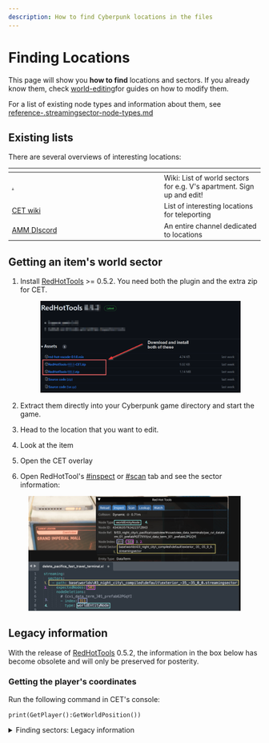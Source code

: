 ```yaml
---
description: How to find Cyberpunk locations in the files
---
```


# Finding Locations

This page will show you **how to find** locations and sectors. If you already know them, check [world-editing](../../../modding-guides/world-editing/ "mention")for guides on how to modify them.

For a list of existing node types and information about them, see [reference-.streamingsector-node-types.md](reference-.streamingsector-node-types.md "mention")

## Existing lists

There are several overviews of interesting locations:

<table><thead><tr><th width="290"></th><th></th></tr></thead><tbody><tr><td><a data-mention href="./">.</a></td><td>Wiki: List of world sectors for e.g. V's apartment. Sign up and edit!</td></tr><tr><td><a href="https://wiki.redmodding.org/cyber-engine-tweaks/teleportation-locations">CET wiki</a></td><td>List of interesting locations for teleporting</td></tr><tr><td><a href="https://discord.com/invite/47jV2rNdgn">AMM DIscord</a></td><td>An entire channel dedicated to locations</td></tr></tbody></table>

## Getting an item's world sector

1.  Install [RedHotTools](https://github.com/psiberx/cp2077-red-hot-tools/releases/) >= 0.5.2. You need both the plugin and the extra zip for CET.

    <figure><img src="../../../.gitbook/assets/red_hot_tools_download.png" alt=""><figcaption></figcaption></figure>
2. Extract them directly into your Cyberpunk game directory and start the game.
3. Head to the location that you want to edit.
4. Look at the item
5. Open the CET overlay
6. Open RedHotTool's [#inspect](../../modding-tools/redhottools/#inspect "mention") or [#scan](../../modding-tools/redhottools/#scan "mention") tab and see the sector information:

<figure><img src="../../../.gitbook/assets/world_sector_node_removal.png" alt=""><figcaption></figcaption></figure>

## Legacy information

With the release of [RedHotTools](https://github.com/psiberx/cp2077-red-hot-tools/releases/) 0.5.2, the information in the box below has become obsolete and will only be preserved for posterity.&#x20;

### Getting the player's coordinates

Run the following command in CET's console:

```
print(GetPlayer():GetWorldPosition())
```

<details>

<summary>Finding sectors: Legacy information</summary>

## Finding a specific sector

For technical stuff about sectors and the really manual way to look for things go [here](https://wiki.redmodding.org/cyberpunk-2077-modding/for-mod-creators/files-and-what-they-do/the-whole-world-.streamingsector). For less masochistic methods read on.

### Prerequisite: Getting the coordinates

Complete [#getting-the-players-coordinates](places.md#getting-the-players-coordinates "mention"). Copy the result and put it into a txt file somewhere.

### Method 1: the Wolvenkit preview

1. In Wolvenkit, open the file `base\worlds\03_night_city\_compiled\default\blocks\all.streamingblock`
2. Switch to the second tab "All Sector Preview"
3. In the panel to the right, enter the coordinates that you copied from the game in step 2
4. Click "Search for Coordinate"
5. Optional: Zoom in

You can double-click on the red text to load the corresponding streamingsector file into the streamingblock's preview!



<img src="https://files.gitbook.com/v0/b/gitbook-x-prod.appspot.com/o/spaces%2F-MP_ozZVx2gRZUPXkd4r%2Fuploads%2FGzn7chW8b7Kia3ogCFjy%2Fstreamingsector_finding_sector.png?alt=media&#x26;token=8121dbe6-6c21-43fe-b5a4-cda97b58a30a" alt="veri nise" data-size="original">

For details on how to find other LOD levels, check [here](https://wiki.redmodding.org/cyberpunk-2077-modding/modding-know-how/files-and-what-they-do/the-whole-world-.streamingsector#calculating-the-files).&#x20;

### Method 2: Following the meshes

If you know a mesh that's used inside the location, you can right-click the mesh file inside Wolvenkit's asset browser and use "**Find files using this**".&#x20;

You might want to consider using a unique mesh rather than a standard cup or bottle.



<img src="https://files.gitbook.com/v0/b/gitbook-x-prod.appspot.com/o/spaces%2F-MP_ozZVx2gRZUPXkd4r%2Fuploads%2FJfiWdJYZtgTynfdwObbH%2Fstreamingsectors_find_files_using_this.png?alt=media&#x26;token=a8d590c2-7421-4b43-a61f-ba9fe8a2a056" alt="" data-size="original">

### Method 3: Via script

Go [here for PL](https://colab.research.google.com/github/Simarilius-uk/sectorStuff/blob/main/AllBlocks\_colab\_w\_streamingblock\_PL.ipynb) ([old link](https://colab.research.google.com/github/Simarilius-uk/sectorStuff/blob/main/AllBlocks\_colab\_w\_streamingblock.ipynb)) and either use the script in your webbrowser (recommended) or download the script locally to run it with Python.&#x20;

#### When running from browser:

Change the x, y and z coordinate to the coordinates that you found[ via CET](places.md#prerequisite-getting-the-coordinates):thumbsup:



<img src="https://files.gitbook.com/v0/b/gitbook-x-prod.appspot.com/o/spaces%2F-MP_ozZVx2gRZUPXkd4r%2Fuploads%2FzqTXNEq2qAMPvHS713vW%2Fexport_streaming_blender_search_script.png?alt=media&#x26;token=ff5f9877-4b3a-458d-8241-aef6e2a96294" alt="or via CET: print(GetPlayer():GetWorldPosition())" data-size="original">

#### When running locally:

The script requires you to have a local json export of `all.streamingblock` somewhere.&#x20;

Change line 11 to the absolute path of your json (remember the double slashes):

```
11     filepath = 'C:\\CyberpunkModding\\Files\\all.streamingblock.json'
```

You'll find the coordinates in line 31. Change them to the coordinates that you found [via CET](places.md#perquisite-getting-the-coordinates):

```
31     player_loc={'X':-1604.0522,'Y':353.99716,'Z':49.200005}
```

Now, run the script via Python. It'll give you a list of interior/exterior sector files together with the distance from your coordinates.

The blocks at the bottom can be used to generate a streamingblock json file for just the results, which can be imported to wolvenkit to preview them as per Method 1. if running the script locally you will need to download the sectors.streamingblock file from the github and edit the templatepath variable to point at it.



</details>

